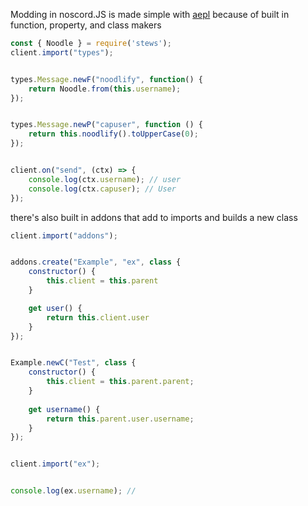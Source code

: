 Modding in noscord.JS is made simple with [aepl](https://npmjs.com/package/aepl) because of built in function, property, and class makers
```js
const { Noodle } = require('stews');
client.import("types");


types.Message.newF("noodlify", function() {
    return Noodle.from(this.username);
});


types.Message.newP("capuser", function () {
    return this.noodlify().toUpperCase(0);
});


client.on("send", (ctx) => {
    console.log(ctx.username); // user
    console.log(ctx.capuser); // User
});
```
there's also built in addons that add to imports and builds a new class
```js
client.import("addons");


addons.create("Example", "ex", class {
    constructor() {
        this.client = this.parent
    }

    get user() {
        return this.client.user
    }
});


Example.newC("Test", class {
    constructor() {
        this.client = this.parent.parent;
    }
    
    get username() {
        return this.parent.user.username;
    }
});


client.import("ex");


console.log(ex.username); // 